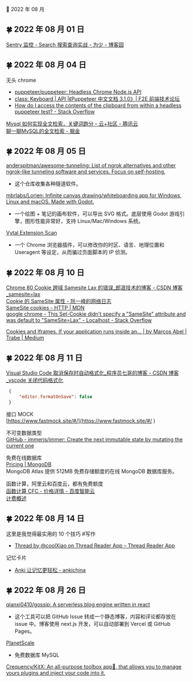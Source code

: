 🍉 2022 年 08 月


## 🍀 2022 年 08 月 01 日

  
 [Sentry 监控 - Search 搜索查询实战 - 为少 - 博客园](https://www.cnblogs.com/hacker-linner/p/15329189.html )  
  
  




## 🍀 2022 年 08 月 04 日

  
  
 无头 chrome  
  - [puppeteer/puppeteer: Headless Chrome Node.js API](https://github.com/puppeteer/puppeteer )  
  - [class: Keyboard | API |《Puppeteer 中文文档 3.1.0》| F2E 前端技术论坛](https://learnku.com/docs/puppeteer/3.1.0/class-keyboard/8548 )  
  - [How do I access the contents of the clipboard from within a headless puppeteer test? - Stack Overflow](https://stackoverflow.com/questions/60158746/how-do-i-access-the-contents-of-the-clipboard-from-within-a-headless-puppeteer-t )  
  
 [Mysql 如何实现全文检索，关键词跑分 - 云+社区 - 腾讯云](https://cloud.tencent.com/developer/article/1686101 )  
  [聊一聊MySQL的全文检索 - 掘金](https://juejin.cn/post/6969887148036063239 )  
  
  
  




## 🍀 2022 年 08 月 05 日

  
 [anderspitman/awesome-tunneling: List of ngrok alternatives and other ngrok-like tunneling software and services. Focus on self-hosting.](https://github.com/anderspitman/awesome-tunneling )  
  - 这个仓库收集各种隧道软件。  
  
 [mbrlabs/Lorien: Infinite canvas drawing/whiteboarding app for Windows, Linux and macOS. Made with Godot.](https://github.com/mbrlabs/Lorien )  
  - 一个绘图 + 笔记的画布软件，可以导出 SVG 格式。底层使用 Godot 游戏引擎，图形性能非常好，支持 Linux/Mac/Windows 系统。  
  
 [Vytal Extension Scan](https://vytal.io/ )  
  - 一个 Chrome 浏览器插件，可以修改你的时区、语言、地理位置和 Useragent 等设定，从而骗过页面脚本的 IP 侦测。  
  




## 🍀 2022 年 08 月 10 日

  
  
 [Chrome 80 Cookie 跨域 Samesite Lax 的错误_郎涯技术的博客 - CSDN 博客_samesite=lax](https://blog.csdn.net/aoshilang2249/article/details/107687791 )  
 [Cookie 的 SameSite 属性 - 阮一峰的网络日志](http://www.ruanyifeng.com/blog/2019/09/cookie-samesite.html )  
 [SameSite cookies - HTTP | MDN](https://developer.mozilla.org/en-US/docs/Web/HTTP/Headers/Set-Cookie/SameSite )  
 [google chrome - This Set-Cookie didn't specify a "SameSite" attribute and was default to "SameSite=Lax" - Localhost - Stack Overflow](https://stackoverflow.com/questions/67821709/this-set-cookie-didnt-specify-a-samesite-attribute-and-was-default-to-samesi )  
  
 [Cookies and Iframes. If your application runs inside an… | by Marcos Abel | Trabe | Medium](https://medium.com/trabe/cookies-and-iframes-f7cca58b3b9e )  
  
  
  
  
  
  




## 🍀 2022 年 08 月 11 日

  
  
 [Visual Studio Code 取消保存时自动格式化_程序员七哥的博客 - CSDN 博客_vscode 关闭代码格式化](https://blog.csdn.net/zxw136511485/article/details/76973994 )  
 ```json  
  {  
      "editor.formatOnSave": false  
  }  
  ```  
  
  
 接口 MOCK  
 [https://www.fastmock.site/#/](https://www.fastmock.site/#/ )  
  
 不可变数据类型  
 [GitHub - immerjs/immer: Create the next immutable state by mutating the current one](https://github.com/immerjs/immer )  
  
  
 免费在线数据库  
 [Pricing | MongoDB](https://www.mongodb.com/pricing )  
 MongoDB Atlas 提供 512MB 免费存储额度的在线 MongoDB 数据库服务。  
  
 函数计算，阿里云和百度云，都有免费额度  
 [函数计算 CFC - 价格详情 - 百度智能云](https://cloud.baidu.com/product-price/cfc.html )  
 [计费概述](https://help.aliyun.com/document_detail/54301.html?spm=5176.137990.J_5253785160.6.629d1608ntDIDH )  
  
  




## 🍀 2022 年 08 月 14 日

  
 这里是我觉得最实用的 10 个技巧 #写作  
  - [Thread by @coolXiao on Thread Reader App – Thread Reader App](https://threadreaderapp.com/thread/1554667451203276801.html )  
  
 记忆卡片  
  - [Anki 让记忆更轻松 - ankichina](http://www.ankichina.net/ )  
  
  




## 🍀 2022 年 08 月 26 日

  
 [qianxi0410/gossip: A serverless blog engine written in react](https://github.com/qianxi0410/gossip )  
  - 这个工具可以把 GitHub Issue 转成一个静态博客，内容和评论都存放在 issue 中。博客使用 next.js 开发，可以自动部署到 Vercel 或 GitHub Pages。  
  
 [PlanetScale](https://planetscale.com/ )  
  - 免费数据库 MySQL  
  
 [Crequency/KitX: An all-purpose toolbox app🎇, that allows you to manage yours plugins and inject your code into it.](https://github.com/Crequency/KitX )  
  
  


